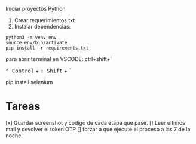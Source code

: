Iniciar proyectos Python

1. Crear requerimientos.txt
2. Instalar dependencias:
```console
python3 -m venv env
source env/bin/activate 
pip install -r requirements.txt
```

para abrir terminal en VSCODE: ctrl+shift+`

<kbd>⌃ Control</kbd> + <kbd>⇧ Shift</kbd> + <kbd>`</kbd>

pip install selenium

# Tareas
[x] Guardar screenshot y codigo de cada etapa que pase.
[] Leer ultimos mail y devolver el token OTP
[] forzar a que ejecute el proceso a las 7 de la noche.

